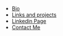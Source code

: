 
* [Bio](README.md)
* [Links and projects](links.md)
* [Linkedin Page](linkedin.md)
* [Contact Me](contact.md)